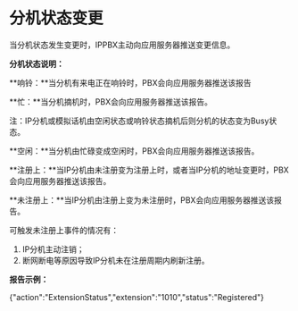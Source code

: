 # 分机状态变更

当分机状态发生变更时，IPPBX主动向应用服务器推送变更信息。

**分机状态说明：**

**响铃：**当分机有来电正在响铃时，PBX会向应用服务器推送该报告

**忙：**当分机摘机时，PBX会向应用服务器推送该报告。

注：IP分机或模拟话机由空闲状态或响铃状态摘机后则分机的状态变为Busy状态。

**空闲：**当分机由忙碌变成空闲时，PBX会向应用服务器推送该报告。

**注册上：**当IP分机由未注册变为注册上时，或者当IP分机的地址变更时，PBX会向应用服务器推送该报告。

**未注册上：**当IP分机由注册上变为未注册时，PBX会向应用服务器推送该报告。

可触发未注册上事件的情况有：

1. IP分机主动注销；
2. 断网断电等原因导致IP分机未在注册周期内刷新注册。

**报告示例：**

{"action":"ExtensionStatus","extension":"1010","status":"Registered"}

